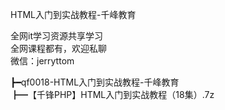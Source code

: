 HTML入门到实战教程-千峰教育

全网it学习资源共享学习<br>全网课程都有，欢迎私聊<br>微信：jerryttom<br>

┣━qf0018-HTML入门到实战教程-千峰教育<br> ┣━【千锋PHP】HTML入门到实战教程（18集）.7z